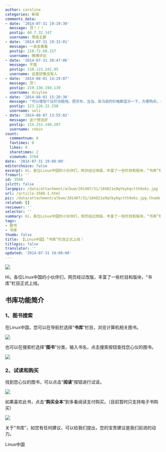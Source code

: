 ```yaml
---
author: caroline
categories: 新闻
comments_data:
- date: '2014-07-31 19:19:30'
  message: 顶！！！
  postip: 60.7.32.147
  username: 零度王爵
- date: '2014-07-31 19:33:01'
  message: 一会去看看
  postip: 218.72.60.157
  username: 微博评论
- date: '2014-07-31 20:47:06'
  message: 不错
  postip: 110.123.242.95
  username: 这里好像没有人
- date: '2014-08-01 14:29:07'
  message: 顶！
  postip: 219.136.194.139
  username: disylee
- date: '2014-08-01 15:20:36'
  message: "可以增加个比价功能哈。把京东、当当、亚马逊的价格都显示一下，方便购买。<br />\r\n<br />\r\n以后还可以自己卖书哈。或许可以盈利。"
  postip: 123.126.22.250
  username: soli
- date: '2014-08-07 13:55:02'
  message: 这个想法好
  postip: 114.253.240.207
  username: robin
count:
  commentnum: 6
  favtimes: 0
  likes: 0
  sharetimes: 2
  viewnum: 3764
date: '2014-07-31 19:08:00'
editorchoice: false
excerpt: Hi，各位Linux中国的小伙伴们，网页经过改版，丰富了一些栏目和版块，“书库”栏目正式上线。在Linux中国，您可以在导航栏选择“书库”栏目，浏览计算机相关图书。也可以在搜索栏选择“图书”分类，输入书名，点击搜索按钮查找您心仪的图书。
fromurl: ''
id: 3508
islctt: false
largepic: /data/attachment/album/201407/31/184821e9qtby6qctth9o6z.jpg
url: /article-3508-1.html
pic: /data/attachment/album/201407/31/184821e9qtby6qctth9o6z.jpg.thumb.jpg
related: []
reviewer: ''
selector: ''
summary: Hi，各位Linux中国的小伙伴们，网页经过改版，丰富了一些栏目和版块，“书库”栏目正式上线。在Linux中国，您可以在导航栏选择“书库”栏目，浏览计算机相关图书。也可以在搜索栏选择“图书”分类，输入书名，点击搜索按钮查找您心仪的图书。
tags:
- 图书
- 书库
thumb: false
title: 【Linux中国】“书库”栏目正式上线！
titlepic: false
translator: ''
updated: '2014-07-31 19:08:00'
---
```


![](/data/attachment/album/201407/31/184821e9qtby6qctth9o6z.jpg)


Hi，各位Linux中国的小伙伴们，网页经过改版，丰富了一些栏目和版块，“书库”栏目正式上线。


书库功能简介
------


### 1、图书搜索


在Linux中国，您可以在导航栏选择“**书库**”栏目，浏览计算机相关图书。


![](/data/attachment/album/201407/31/173905rx3tmlxvp3v2mhbl.jpg)


也可以在搜索栏选择“**图书**”分类，输入书名，点击搜索按钮查找您心仪的图书。


![](/data/attachment/album/201407/31/175156y9zwwh89z0h0ns40.png)


### 2、试读和购买


找到您心仪的图书，可以点击“**阅读**”按钮进行试读。


![](/data/attachment/album/201407/31/180328d7yy0y88fyy88gzy.png)


如果喜欢此书，点击“**购买全本**”到多看阅读支付购买。（目前暂时只支持电子书购买）


![](/data/attachment/album/201407/31/180722h618lwplbncwq4b6.png)


关于“书库”，如您有任何建议，可以给我们提出，您的宝贵建议是我们前进的动力。


Linux中国